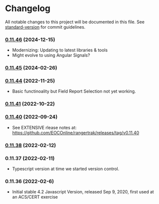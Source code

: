 # Changelog

All notable changes to this project will be documented in this file. See [standard-version](https://github.com/conventional-changelog/standard-version) for commit guidelines.

### [0.11.46](https://github.com/EOCOnline/rangertrak/compare/v0.11.40...v0.11.46) (2024-12-15)

- Modernizing: Updating to latest libraries & tools
- Might evolve to using Angular Signals?

### [0.11.45](https://github.com/EOCOnline/RangerTrak/compare/v0.11.44...v0.11.45) (2024-02-26)

### [0.11.44](https://github.com/EOCOnline/RangerTrak/compare/v0.11.40...v0.11.44) (2022-11-25)

- Basic functinoality but Field Report Selection not yet working.

### [0.11.41](https://github.com/EOCOnline/RangerTrak/compare/v0.11.40...v0.11.41) (2022-10-22)

### [0.11.40](https://github.com/EOCOnline/RangerTrak/compare/v0.11.38...v0.11.40) (2022-09-24)

- See EXTENSIVE rlease notes at: <https://github.com/EOCOnline/rangertrak/releases/tag/v0.11.40>

### [0.11.38](https://github.com/EOCOnline/RangerTrak/compare/v0.11.37...v0.11.38) (2022-02-12)

### 0.11.37 (2022-02-11)

- Typescript version at time we started version control.

### 0.11.36 (2022-02-6)

- Initial stable 4.2 Javascript Version, released Sep 9, 2020, first used at an ACS/CERT exercise
